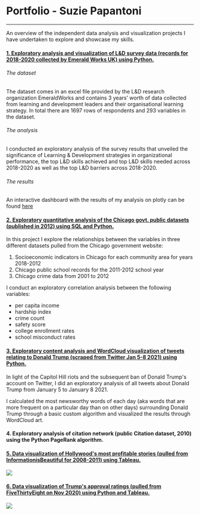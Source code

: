 # Portfolio - Suzie Papantoni
----------------
An overview of the independent data analysis and visualization projects I have undertaken to explore and showcase my skills.

#### [1. Exploratory analysis and visualization of L&D survey data (records for 2018-2020 collected by Emerald Works UK) using Python.](https://nbviewer.jupyter.org/github/SuzieP/Portfolio/blob/master/EmeraldWorks%20L%26D%20survey%20analysis%20and%20dashboard.ipynb)
###### The dataset

The dataset comes in an excel file provided by the L&D research organization EmeraldWorks and contains 3 years’ worth of data collected from learning and development leaders and their organisational learning strategy.  In total there are 1697 rows of respondents and 293 variables in the dataset.

###### The analysis

I conducted an exploratory analysis of the survey results that unveiled the significance of Learning & Development strategies in organizational performance, the top L&D skills achieved and top L&D skills needed across 2018-2020 as well as the top L&D barriers across 2018-2020.

###### The results 

An interactive dashboard with the results of my analysis on plotly can be found [here](https://chart-studio.plotly.com/~spap/7/ew-ld-data-2018-2020/)


#### [2. Exploratory quantitative analysis of the Chicago govt. public datasets (published in 2012) using SQL and Python.](https://nbviewer.jupyter.org/github/SuzieP/Portfolio/blob/master/Chicago-%20school%2C%20socioeconomics%2C%20and%20crime.ipynb)
In this project I explore the relationships between the variables in three different datasets pulled from the Chicago government website: 
 1. Socioeconomic indicators in Chicago for each community area for years 2018-2012
 2. Chicago public school records for the 2011-2012 school year
 3. Chicago crime data from 2001 to 2012  

I conduct an exploratory correlation analysis between the following variables:
* per capita income
* hardship index
* crime count
* safety score
* college enrollment rates
* school misconduct rates

#### [3. Exploratory content analysis and WordCloud visualization of tweets relating to Donald Trump (scraped from Twitter Jan 5-8 2021) using Python.](https://github.com/SuzieP/Portfolio/blob/master/twitter-trump/twitter-trump.md)
In light of the Capitol Hill riots and the subsequent ban of Donald Trump's account on Twitter, I did an exploratory analysis of all tweets about Donald Trump from January 5 to January 8 2021.  

I calculated the most newsworthy words of each day (aka words that are more frequent on a particular day than on other days) surrounding Donald Trump through a basic custom algorithm and visualized the results through WordCloud art. 

#### 4. Exploratory analysis of citation network (public Citation dataset, 2010) using the Python PageRank algorithm. 

#### [5. Data visualization of Hollywood's most profitable stories (pulled from InformationisBeautiful for 2008-2011) using Tableau.](https://public.tableau.com/shared/9QZ9NR56C?:display_count=y&:origin=viz_share_link)

<div class='tableauPlaceholder' id='viz1612454746617' style='position: relative'><noscript><a href='#'><img alt=' ' src='https:&#47;&#47;public.tableau.com&#47;static&#47;images&#47;9Q&#47;9QZ9NR56C&#47;1_rss.png' style='border: none' /></a></noscript><object class='tableauViz'  style='display:none;'><param name='host_url' value='https%3A%2F%2Fpublic.tableau.com%2F' /> <param name='embed_code_version' value='3' /> <param name='path' value='shared&#47;9QZ9NR56C' /> <param name='toolbar' value='yes' /><param name='static_image' value='https:&#47;&#47;public.tableau.com&#47;static&#47;images&#47;9Q&#47;9QZ9NR56C&#47;1.png' /> <param name='animate_transition' value='yes' /><param name='display_static_image' value='yes' /><param name='display_spinner' value='yes' /><param name='display_overlay' value='yes' /><param name='display_count' value='yes' /><param name='language' value='en' /><param name='filter' value='publish=yes' /></object></div> 

#### [6. Data visualization of Trump's approval ratings (pulled from FiveThirtyEight on Nov 2020) using Python and Tableau.](https://nbviewer.jupyter.org/github/SuzieP/Portfolio/blob/master/Tracking%20Trump%27s%20approval%20and%20disapproval%20ratings.ipynb)

<div class='tableauPlaceholder' id='viz1612443264380' style='position: relative'>
<noscript>
<a href='#'><img alt=' ' src='https:&#47;&#47;public.tableau.com&#47;static&#47;images&#47;Ho&#47;HowpopularisDonaldTrump&#47;Sheet1&#47;1_rss.png' style='border: none' /></a></noscript><object class='tableauViz'  style='display:none;'><param name='host_url' value='https%3A%2F%2Fpublic.tableau.com%2F' /> <param name='embed_code_version' value='3' /> <param name='site_root' value='' /><param name='name' value='HowpopularisDonaldTrump&#47;Sheet1' /><param name='tabs' value='no' /><param name='toolbar' value='yes' /><param name='static_image' value='https:&#47;&#47;public.tableau.com&#47;static&#47;images&#47;Ho&#47;HowpopularisDonaldTrump&#47;Sheet1&#47;1.png' /> <param name='animate_transition' value='yes' /><param name='display_static_image' value='yes' /><param name='display_spinner' value='yes' /><param name='display_overlay' value='yes' /><param name='display_count' value='yes' /><param name='language' value='en' /></object></div>
<br>
